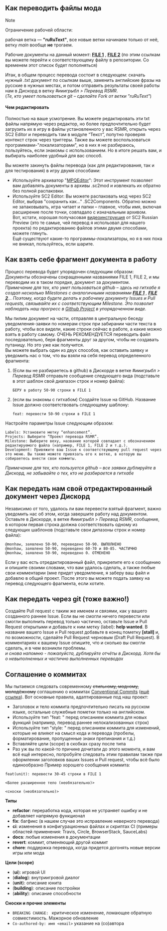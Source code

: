 ## Как переводить файлы мода

> [!NOTE]
> Ограничение рабочей области:
>
> рабочая ветка — **"ruRuText"**, все новые ветки начинаем только от неё, ветку *main* вообще **не** трогаем.
>
> Рабочие документы на данный момент: [**FILE 1**](https://github.com/ShiningTwist/rs_mr_rus_locale/blob/ruRuText/Work_zone/RSMR_MOD_DirTree/StarCraft%20II/Mods/RSMR-Units_Mod.SC2Mod/ruRU.SC2Data/LocalizedData/GameStrings.txt) , [**FILE 2**](https://github.com/ShiningTwist/rs_mr_rus_locale/blob/ruRuText/Work_zone/RSMR_MOD_DirTree/StarCraft%20II/Mods/RSMRmod.SC2Mod/ruRU.SC2Data/LocalizedData/GameStrings.txt) (по этим ссылкам вы можете перейти к соответствующему файлу в репозитории. Со временем этот список будет пополняться)    
    
   

Итак, в общем процесс перевода состоит в следующем: скачать нужный *.txt* документ по ссылкам выше, заменить английские фразы на русские в нужных местах, и потом отправить результаты своей работы нам в Дискорд в ветку *#ииигрыбл > Перевод RSMR*.  
(*Те, кто умеет пользоваться git – сделайте Fork от ветки "ruRuText"*)

#### Чем редактировать


Полностью на ваше усмотрение. Вы можете редактировать эти txt файлы напрямую через редактор, но более предпочтительно будет загрузить их в игру в файлы установленного у вас RSMR, открыть через SC2 Editor и переводить там в модуле “Текст”, попутно проверяя контекст строк через триггеры. Также вы можете воспользоваться программами-"локализаторами", но в них я не разбираюсь, пользуйтесь, если знакомы с использованием. Но в итоге решать вам, и выбирать наиболее удобный для вас способ.

Вы можете закинуть файлы перевода (как для редактирования, так и для тестирования) в игру двумя способами:   
 + Используйте архиватор "[MPQEditor](https://xgm.guru/p/wc3/mpqeditornew)": Этот инструмент позволяет вам добавлять документы в архивы .sc2mod и извлекать их обратно без полной распаковки. 
 + Используйте SC2 Editor: Вы можете распаковать мод через SC2 Editor, выбрав "сохранить как..." .SC2Components. Обратно можно не запаковывать, игра читает и папки – главное, чтобы имя, включая расширение после точки, совпадало с изначальным архивом.  
Вот, кстати, хорошая получасовая [видеоинструкция](https://www.youtube.com/watch?v=D7vrLHVSpUk) от SC2 Russian Preview (это те самые, чей перевод я испольовал для нашего проекта) по редактированию файлов этими двумя способами, можете глянуть.   
Ещё существуют какие-то программы-локализаторы, но я в них пока не вникал, пользуйтесь, если шарите.


## Как взять себе фрагмент документа в работу

Процесс перевода будет упорядочен следующим образом:   
   Документы обозначены сокращенными названиями FILE 1, FILE 2, и мы переводим их в таком порядке, документ за документом.   
      _Примечание для тех, кто умет пользоваться github – здесь на гитхабе я создал несколько Milestones с аналогичными названиями [**FILE 1**](https://github.com/ShiningTwist/rs_mr_rus_locale/milestone/1) ,  [**FILE 2**](https://github.com/ShiningTwist/rs_mr_rus_locale/milestone/2)... Поэтому, когда будете делать к рабочему документу Issues и Pull requests, связывайте их с соответствующим Milestone. Это позволит наблюдать наш прогресс в [Github Project](https://github.com/users/ShiningTwist/projects/5) в упорядоченном виде._   
     
   Мы пилим документ на части, отправляя в центральную беседу уведомления-заявки по номерам строк при забирании части текста в работу, чтобы все видели, какие строки сейчас в работе, а какие можно взять в работу самому. ОЧЕНЬ РЕКОМЕНДУЕТСЯ переводить файл последовательно, беря фрагменты друг за другом, чтобы не создавать путаницу. Но это уже как получится.    
      Вы можете выбрать один из двух способов, как оставить заявку и уведомить нас о том, что вы взяли на себя перевод определенного фрагмента:
  1. (Если вы не разбираетесь в github) в Дискорде в ветке *#ииигрыбл > Перевод RSMR* отправьте сообщение следующего вида (подставьте в этот шаблон свой диапазон строк и номер файла):
        ```
        БЕРУ в работу 50-90 строки в FILE 1
        ```
  2. (если вы знакомы с гитхабом) Создайте Issue на GitHub. Название Issue должно соответствовать следующему шаблону:   
   
        ```
        feat: перевести 50-90 строки в FILE 1   
        ```
   Настройте параметры Issue следующим образом:   
   
  ```   
  Labels: Установите метку “enhancement”.   
  Projects: Выберите “Проект перевода RSMR”.    
  Milestone: Выберите веху, название которой совпадает с обозначением редактируемого файла (например, FILE 1, FILE 2 и т.д.).    
  Development: Привяжите ваш Issue к соответствующему pull request через это меню. Вы также можете привязать его к ветке, в которую вы собираетесь внести свои коммиты.   
  ```     
 *Примечание для тех, кто пользуется github – все заявки дублируйте в Дискорд, не забывайте о тех, кто не разбирается в гитхабе*   


## Как передать нам свой отредактированный документ через Дискорд

Независимо от того, удалось ли вам перевести взятый фрагмент, важно уведомить нас об этом, когда завершите работу над документом. Оставьте в Дискорде, в ветке *#ииигрыбл > Перевод RSMR*, сообщение, в котором первая строка должна соответствовать одному из следующих шаблонов (подставьте свои дипазоны строк и номер файла):    

  ```   
  @monhaw, заявлено 50-90, переведено 50-90. ВЫПОЛНЕНО         
  @monhaw, заявлено 50-90, переведено 60-70 и 80-85. ЧАСТИЧНО   
  @monhaw, заявлено 50-90, переведено 0. ОТМЕНЕНО    
  ```    
     
Если у вас есть отредактированный файл, прикрепите его к сообщению и опишите своими словами, что вам удалось сделать, а также любые свои комментарии (мне придет уведомление, я заберу ваш файл и добавлю в общий проект. После этого вы можете подать заявку на перевод следующего фрагмента, если хотите.


## Как передать через git (тоже важно!)

Создайте Pull request с таким же именем и связями, как у вашего созданного раннее Issue. Если вы не смогли ничего перевести или смогли выполнить перевод только частично, оставьте Issue и Pull Request открытыми и добавьте к ним метку (label): **help wanted**. В название вашего Issue и Pull request добавьте в конец пометку **[stall]** и, по возможности, сделайте Pull Request черновым (Draft Pull Request). В комментариях к вашему Issue опишите, что и сколько вы смогли сделать, и в чем возникли проблемы.  
*и снова напомню - пожалуйста, дублируйте отчёты в Дискорд. Хотя бы о невыполненных и частично выполненных переводах*


## Соглашение о коммитах

Мы пытаемся следовать современному ~~стильному, модному, молодёжному~~ соглашению о коммитах [Conventional Commits](https://www.conventionalcommits.org/ru/v1.0.0/) ([ещё ссылка](https://github.com/angular/angular/blob/22b96b9/CONTRIBUTING.md#-commit-message-guidelines)). Вот основные правила, адаптированные под наш проект:


- Заголовок и тело коммита предпочтительно писать на русском языке, остальные служебные пометки только на английском.
- Используйте тип "feat: " перед описанием коммита для новых функций (например, перевод раннее нелокализованных строк)
- Используйте тип "style: " перед описанием коммита для изменений, которые не влияют на смысл кода и перевода (пробелы, форматирование, пропущенные знаки препинания и т.д.)
- Вставляйте цели (scope) в скобках сразу после типа
- Раз уж вы по какой-то причине дочитали до этого момента, и вам всё ещё интересно, попробуйте следовать этим правилам также при оформлении заголовков ваших Issues и Pull request, чтобы всё было единообразно
Пример хорошего сообщения коммита:   
  
```
feat(unit): перевести 30-45 строки в FILE 1

<Более расширенное тело (необязательно)>

<сноски (необязательно)>
```   

**Типы**  
 
* **refactor**: переработка кода, которая не устраняет ошибку и не добавляет напрямую функционал   
* **fix**: багфикс (в нашем случае это исправление неверного перевода)    
* **ci**: изменения в конфигурационных файлах и скриптах CI (примеры областей применения: Travis, Circle, BrowserStack, SauceLabs)    
* **docs**: любые изменения в документации
* **revert**: коммит, отменяющий другой коммит
* **chore**: поддержка перевода, когда придется догонять новые версии игры или мода  


**Цели (scope)**
* (**ui**): игровой UI
* (**dialog**): внутриигровой диалог
* (**unit**): описание юнита
* (**building**): описание постройки
* (**ability**): описание способности   


**Сноски и прочие элементы**  
* `BREAKING CHANGE: ` критическое изменение, ломающее обратную совместимость. Мажорное обновление
* `Co-authored-by: имя <email>` указание на (со)автора


